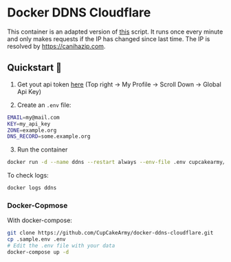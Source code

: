 # Docker DDNS Cloudflare
This container is an adapted version of [this](https://gist.github.com/benkulbertis/fff10759c2391b6618dd) script. It runs once every minute and only makes requests if the IP has changed since last time. The IP is resolved by https://canihazip.com.

## Quickstart 🚀

1. Get yout api token [here](https://dash.cloudflare.com/) (Top right -> My Profile -> Scroll Down -> Global Api Key)

2. Create an `.env` file:

```bash
EMAIL=my@mail.com
KEY=my_api_key
ZONE=example.org
DNS_RECORD=some.example.org
```

3. Run the container

```bash
docker run -d --name ddns --restart always --env-file .env cupcakearmy/ddns-cloudflare
```

To check logs: 

```bash
docker logs ddns
```

### Docker-Copmose

With docker-compose:

```bash
git clone https://github.com/CupCakeArmy/docker-ddns-cloudflare.git
cp .sample.env .env
# Edit the .env file with your data
docker-compose up -d
```
